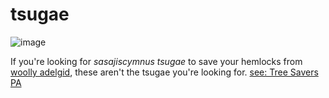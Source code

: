 # tsugae

![image](https://github.com/2qx/tsugae/assets/57997077/bce8e28e-c32a-45c0-81c6-99cf53f55567)

If you're looking for *sasajiscymnus tsugae* to save your hemlocks from [woolly adelgid](https://en.wikipedia.org/wiki/Hemlock_woolly_adelgid), these aren't the tsugae you're looking for. [see: Tree Savers PA](https://www.treesaverspa.com)
